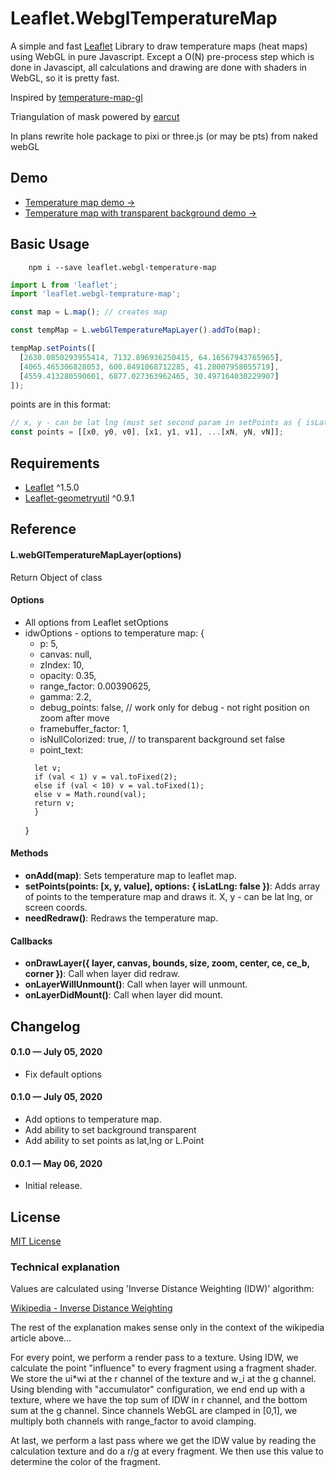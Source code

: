 # Leaflet.WebglTemperatureMap

A simple and fast [Leaflet](http://leafletjs.com) Library to draw temperature maps (heat maps) using WebGL in pure Javascript. Except a O(N) pre-process step which is done in Javascipt, all calculations and drawing are done with shaders in WebGL, so it is pretty fast.

Inspired by [temperature-map-gl](https://github.com/ham-systems/temperature-map-gl)

Triangulation of mask powered by [earcut](https://github.com/mapbox/earcut)

In plans rewrite hole package to pixi or three.js (or may be pts) from naked webGL

## Demo

- [Temperature map demo &rarr;](https://sanchezweezer.github.io/Leaflet.webGlTemperatureMap/?isNullColorized=true)
- [Temperature map with transparent background demo &rarr;](https://sanchezweezer.github.io/Leaflet.webGlTemperatureMap/?isNullColorized=false)

## Basic Usage

```shell script
    npm i --save leaflet.webgl-temperature-map
```

```js
import L from 'leaflet';
import 'leaflet.webgl-temprature-map';

const map = L.map(); // creates map

const tempMap = L.webGlTemperatureMapLayer().addTo(map);

tempMap.setPoints([
  [2630.0850293955414, 7132.896936250415, 64.16567943765965],
  [4065.465306828053, 600.8491068712285, 41.28007958055719],
  [4559.413280590601, 6877.027363962465, 30.497164030229907]
]);
```

points are in this format:

```js
// x, y - can be lat lng (must set second param in setPoints as { isLatLng: true}), or screen coords
const points = [[x0, y0, v0], [x1, y1, v1], ...[xN, yN, vN]];
```

## Requirements

- [Leaflet](https://leafletjs.com/) ^1.5.0
- [Leaflet-geometryutil](http://makinacorpus.github.io/Leaflet.GeometryUtil/) ^0.9.1

## Reference

#### L.webGlTemperatureMapLayer(options)

Return Object of class

#### Options

- All options from Leaflet setOptions
- idwOptions - options to temperature map: {
  - p: 5,
  - canvas: null,
  - zIndex: 10,
  - opacity: 0.35,
  - range_factor: 0.00390625,
  - gamma: 2.2,
  - debug_points: false, // work only for debug - not right position on zoom after move
  - framebuffer_factor: 1,
  - isNullColorized: true, // to transparent background set false
  - point_text:
  ```function(val) {
    let v;
    if (val < 1) v = val.toFixed(2);
    else if (val < 10) v = val.toFixed(1);
    else v = Math.round(val);
    return v;
    }
  ```
  }

#### Methods

- **onAdd(map)**: Sets temperature map to leaflet map.
- **setPoints(points: [x, y, value], options: { isLatLng: false })**: Adds array of points to the temperature map and draws it. X, y - can be lat lng, or screen coords.
- **needRedraw()**: Redraws the temperature map.

#### Callbacks

- **onDrawLayer({
  layer,
  canvas,
  bounds,
  size,
  zoom,
  center,
  ce,
  ce_b,
  corner
  })**: Call when layer did redraw.
- **onLayerWillUnmount()**: Call when layer will unmount.
- **onLayerDidMount()**: Call when layer did mount.

## Changelog

#### 0.1.0 &mdash; July 05, 2020

- Fix default options

#### 0.1.0 &mdash; July 05, 2020

- Add options to temperature map.
- Add ability to set background transparent
- Add ability to set points as lat,lng or L.Point

#### 0.0.1 &mdash; May 06, 2020

- Initial release.

## License

[MIT License](https://github.com/sanchezweezer/Leaflet.webGlTemperatureMap/blob/master/LICENSE)

### Technical explanation

Values are calculated using 'Inverse Distance Weighting (IDW)' algorithm:

[Wikipedia - Inverse Distance Weighting](https://en.wikipedia.org/wiki/Inverse_distance_weighting)

The rest of the explanation makes sense only in the context of the wikipedia article above...

For every point, we perform a render pass to a texture. Using IDW, we calculate the point "influence" to every fragment using a fragment shader. We store the ui\*wi at the r channel of the texture and w_i at the g channel. Using blending with "accumulator" configuration, we end end up with a texture, where we have the top sum of IDW in r channel, and the bottom sum at the g channel. Since channels WebGL are clamped in [0,1], we multiply both channels with range_factor to avoid clamping.

At last, we perform a last pass where we get the IDW value by reading the calculation texture and do a r/g at every fragment. We then use this value to determine the color of the fragment.
